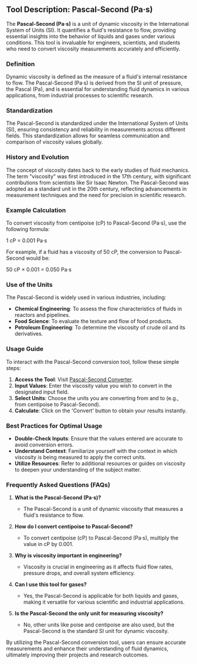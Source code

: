 ## Tool Description: Pascal-Second (Pa·s)

The **Pascal-Second (Pa·s)** is a unit of dynamic viscosity in the International System of Units (SI). It quantifies a fluid's resistance to flow, providing essential insights into the behavior of liquids and gases under various conditions. This tool is invaluable for engineers, scientists, and students who need to convert viscosity measurements accurately and efficiently.

### Definition

Dynamic viscosity is defined as the measure of a fluid's internal resistance to flow. The Pascal-Second (Pa·s) is derived from the SI unit of pressure, the Pascal (Pa), and is essential for understanding fluid dynamics in various applications, from industrial processes to scientific research.

### Standardization

The Pascal-Second is standardized under the International System of Units (SI), ensuring consistency and reliability in measurements across different fields. This standardization allows for seamless communication and comparison of viscosity values globally.

### History and Evolution

The concept of viscosity dates back to the early studies of fluid mechanics. The term "viscosity" was first introduced in the 17th century, with significant contributions from scientists like Sir Isaac Newton. The Pascal-Second was adopted as a standard unit in the 20th century, reflecting advancements in measurement techniques and the need for precision in scientific research.

### Example Calculation

To convert viscosity from centipoise (cP) to Pascal-Second (Pa·s), use the following formula:

1 cP = 0.001 Pa·s

For example, if a fluid has a viscosity of 50 cP, the conversion to Pascal-Second would be:

50 cP × 0.001 = 0.050 Pa·s

### Use of the Units

The Pascal-Second is widely used in various industries, including:

- **Chemical Engineering**: To assess the flow characteristics of fluids in reactors and pipelines.
- **Food Science**: To evaluate the texture and flow of food products.
- **Petroleum Engineering**: To determine the viscosity of crude oil and its derivatives.

### Usage Guide

To interact with the Pascal-Second conversion tool, follow these simple steps:

1. **Access the Tool**: Visit [Pascal-Second Converter](https://www.inayam.co/unit-converter/viscosity_dynamic).
2. **Input Values**: Enter the viscosity value you wish to convert in the designated input field.
3. **Select Units**: Choose the units you are converting from and to (e.g., from centipoise to Pascal-Second).
4. **Calculate**: Click on the 'Convert' button to obtain your results instantly.

### Best Practices for Optimal Usage

- **Double-Check Inputs**: Ensure that the values entered are accurate to avoid conversion errors.
- **Understand Context**: Familiarize yourself with the context in which viscosity is being measured to apply the correct units.
- **Utilize Resources**: Refer to additional resources or guides on viscosity to deepen your understanding of the subject matter.

### Frequently Asked Questions (FAQs)

1. **What is the Pascal-Second (Pa·s)?**
   - The Pascal-Second is a unit of dynamic viscosity that measures a fluid's resistance to flow.

2. **How do I convert centipoise to Pascal-Second?**
   - To convert centipoise (cP) to Pascal-Second (Pa·s), multiply the value in cP by 0.001.

3. **Why is viscosity important in engineering?**
   - Viscosity is crucial in engineering as it affects fluid flow rates, pressure drops, and overall system efficiency.

4. **Can I use this tool for gases?**
   - Yes, the Pascal-Second is applicable for both liquids and gases, making it versatile for various scientific and industrial applications.

5. **Is the Pascal-Second the only unit for measuring viscosity?**
   - No, other units like poise and centipoise are also used, but the Pascal-Second is the standard SI unit for dynamic viscosity.

By utilizing the Pascal-Second conversion tool, users can ensure accurate measurements and enhance their understanding of fluid dynamics, ultimately improving their projects and research outcomes.